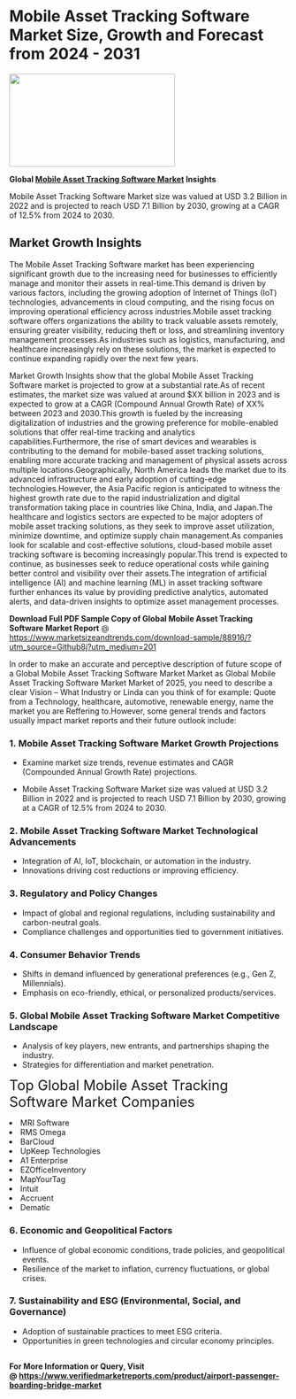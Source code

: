 <H1>Mobile Asset Tracking Software Market Size, Growth and Forecast from 2024 - 2031</H1><img class="aligncenter size-medium wp-image-584254" src="https://thirdeyenews.in/wp-content/uploads/2024/09/Global-Market-Research-300x168.jpeg" alt="" width="300" height="168" /><p><strong>Global&nbsp;<a href="https://www.marketsizeandtrends.com/download-sample/88916/?utm_source=Github8j?utm_medium=201">Mobile Asset Tracking Software Market</a> Insights</strong></p><p>Mobile Asset Tracking Software Market size was valued at USD 3.2 Billion in 2022 and is projected to reach USD 7.1 Billion by 2030, growing at a CAGR of 12.5% from 2024 to 2030.</p><p><h2>Market Growth Insights</h2> <p>The Mobile Asset Tracking Software market has been experiencing significant growth due to the increasing need for businesses to efficiently manage and monitor their assets in real-time.This demand is driven by various factors, including the growing adoption of Internet of Things (IoT) technologies, advancements in cloud computing, and the rising focus on improving operational efficiency across industries.Mobile asset tracking software offers organizations the ability to track valuable assets remotely, ensuring greater visibility, reducing theft or loss, and streamlining inventory management processes.As industries such as logistics, manufacturing, and healthcare increasingly rely on these solutions, the market is expected to continue expanding rapidly over the next few years.</p> <p>Market Growth Insights show that the global Mobile Asset Tracking Software market is projected to grow at a substantial rate.As of recent estimates, the market size was valued at around $XX billion in 2023 and is expected to grow at a CAGR (Compound Annual Growth Rate) of XX% between 2023 and 2030.This growth is fueled by the increasing digitalization of industries and the growing preference for mobile-enabled solutions that offer real-time tracking and analytics capabilities.Furthermore, the rise of smart devices and wearables is contributing to the demand for mobile-based asset tracking solutions, enabling more accurate tracking and management of physical assets across multiple locations.Geographically, North America leads the market due to its advanced infrastructure and early adoption of cutting-edge technologies.However, the Asia Pacific region is anticipated to witness the highest growth rate due to the rapid industrialization and digital transformation taking place in countries like China, India, and Japan.The healthcare and logistics sectors are expected to be major adopters of mobile asset tracking solutions, as they seek to improve asset utilization, minimize downtime, and optimize supply chain management.As companies look for scalable and cost-effective solutions, cloud-based mobile asset tracking software is becoming increasingly popular.This trend is expected to continue, as businesses seek to reduce operational costs while gaining better control and visibility over their assets.The integration of artificial intelligence (AI) and machine learning (ML) in asset tracking software further enhances its value by providing predictive analytics, automated alerts, and data-driven insights to optimize asset management processes.<p><span class=""><strong>Download Full PDF Sample Copy of Global Mobile Asset Tracking Software Market Report</strong> @ <a href="https://www.marketsizeandtrends.com/download-sample/88916/?utm_source=Github8j?utm_medium=201" target="_blank">https://www.marketsizeandtrends.com/download-sample/88916/?utm_source=Github8j?utm_medium=201</a></span></p><p>In order to make an accurate and perceptive description of future scope of a Global&nbsp;Mobile Asset Tracking Software Market Market as Global&nbsp;Mobile Asset Tracking Software Market Market of 2025, you need to describe a clear Vision &ndash; What Industry or Linda can you think of for example: Quote from a Technology, healthcare, automotive, renewable energy, name the market you are Reffering to.However, some general trends and factors usually impact market reports and their future outlook include:</p><h3>1.&nbsp;<strong>Mobile Asset Tracking Software Market Growth Projections</strong></h3><ul><li>Examine market size trends, revenue estimates and CAGR (Compounded Annual Growth Rate) projections.</li><li><p>Mobile Asset Tracking Software Market size was valued at USD 3.2 Billion in 2022 and is projected to reach USD 7.1 Billion by 2030, growing at a CAGR of 12.5% from 2024 to 2030.</p></li></ul><h3>2.&nbsp;<strong>Mobile Asset Tracking Software Market Technological Advancements</strong></h3><ul><li>Integration of AI, IoT, blockchain, or automation in the industry.</li><li>Innovations driving cost reductions or improving efficiency.</li></ul><h3>3.&nbsp;<strong>Regulatory and Policy Changes</strong></h3><ul><li>Impact of global and regional regulations, including sustainability and carbon-neutral goals.</li><li>Compliance challenges and opportunities tied to government initiatives.</li></ul><h3>4.&nbsp;<strong>Consumer Behavior Trends</strong></h3><ul><li>Shifts in demand influenced by generational preferences (e.g., Gen Z, Millennials).</li><li>Emphasis on eco-friendly, ethical, or personalized products/services.</li></ul><h3>5.&nbsp;<strong>Global Mobile Asset Tracking Software Market Competitive Landscape</strong></h3><ul><li>Analysis of key players, new entrants, and partnerships shaping the industry.</li><li>Strategies for differentiation and market penetration.</li></ul><p data-pm-slice="1 1 []"><span style="color: inherit; font-family: inherit; font-size: 25px;">Top Global Mobile Asset Tracking Software Market Companies</span></p><div class="" data-test-id=""><p><li>MRI Software</li><li> RMS Omega</li><li> BarCloud</li><li> UpKeep Technologies</li><li> A1 Enterprise</li><li> EZOfficeInventory</li><li> MapYourTag</li><li> Intuit</li><li> Accruent</li><li> Dematic</li></p></div><h3>6.&nbsp;<strong>Economic and Geopolitical Factors</strong></h3><ul><li>Influence of global economic conditions, trade policies, and geopolitical events.</li><li>Resilience of the market to inflation, currency fluctuations, or global crises.</li></ul><h3>7.&nbsp;<strong>Sustainability and ESG (Environmental, Social, and Governance)</strong></h3><ul><li>Adoption of sustainable practices to meet ESG criteria.</li><li>Opportunities in green technologies and circular economy principles.</li></ul><h2><strong style="font-size: 14px;">For More Information or Query, Visit @&nbsp;</strong><a style="background-color: #ffffff; font-size: 14px;" href="https://www.marketsizeandtrends.com/report/mobile-asset-tracking-software-market/" target="_blank">https://www.verifiedmarketreports.com/product/airport-passenger-boarding-bridge-market</a></h2>